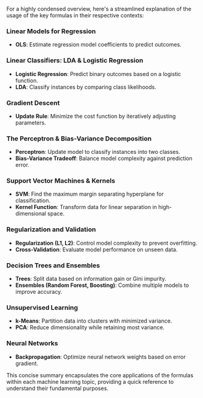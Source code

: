 For a highly condensed overview, here's a streamlined explanation of the usage of the key formulas in their respective contexts:

### Linear Models for Regression
- **OLS**: Estimate regression model coefficients to predict outcomes.

### Linear Classifiers: LDA & Logistic Regression
- **Logistic Regression**: Predict binary outcomes based on a logistic function.
- **LDA**: Classify instances by comparing class likelihoods.

### Gradient Descent
- **Update Rule**: Minimize the cost function by iteratively adjusting parameters.

### The Perceptron & Bias-Variance Decomposition
- **Perceptron**: Update model to classify instances into two classes.
- **Bias-Variance Tradeoff**: Balance model complexity against prediction error.

### Support Vector Machines & Kernels
- **SVM**: Find the maximum margin separating hyperplane for classification.
- **Kernel Function**: Transform data for linear separation in high-dimensional space.

### Regularization and Validation
- **Regularization (L1, L2)**: Control model complexity to prevent overfitting.
- **Cross-Validation**: Evaluate model performance on unseen data.

### Decision Trees and Ensembles
- **Trees**: Split data based on information gain or Gini impurity.
- **Ensembles (Random Forest, Boosting)**: Combine multiple models to improve accuracy.

### Unsupervised Learning
- **k-Means**: Partition data into clusters with minimized variance.
- **PCA**: Reduce dimensionality while retaining most variance.

### Neural Networks
- **Backpropagation**: Optimize neural network weights based on error gradient.

This concise summary encapsulates the core applications of the formulas within each machine learning topic, providing a quick reference to understand their fundamental purposes.
